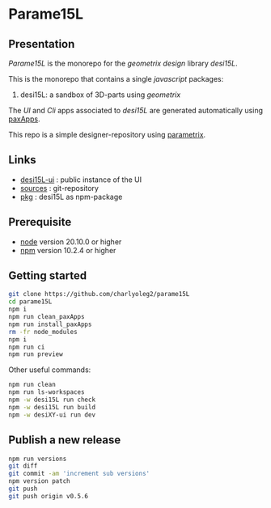Parame15L
=========


Presentation
------------

*Parame15L* is the monorepo for the *geometrix design* library *desi15L*.

This is the monorepo that contains a single *javascript* packages:

1. desi15L: a sandbox of 3D-parts using *geometrix*

The *UI* and *Cli* apps associated to *desi15L* are generated automatically using [paxApps](https://github.com/charlyoleg2/parame_paxApps).

This repo is a simple designer-repository using [parametrix](https://charlyoleg2.github.io/parametrix/).


Links
-----

- [desi15L-ui](https://charlyoleg2.github.io/parame15L/) : public instance of the UI
- [sources](https://github.com/charlyoleg2/parame15L) : git-repository
- [pkg](https://www.npmjs.com/package/desi15L) : desi15L as npm-package


Prerequisite
------------

- [node](https://nodejs.org) version 20.10.0 or higher
- [npm](https://docs.npmjs.com/cli/v7/commands/npm) version 10.2.4 or higher


Getting started
---------------

```bash
git clone https://github.com/charlyoleg2/parame15L
cd parame15L
npm i
npm run clean_paxApps
npm run install_paxApps
rm -fr node_modules
npm i
npm run ci
npm run preview
```

Other useful commands:
```bash
npm run clean
npm run ls-workspaces
npm -w desi15L run check
npm -w desi15L run build
npm -w desiXY-ui run dev
```

Publish a new release
---------------------

```bash
npm run versions
git diff
git commit -am 'increment sub versions'
npm version patch
git push
git push origin v0.5.6
```

